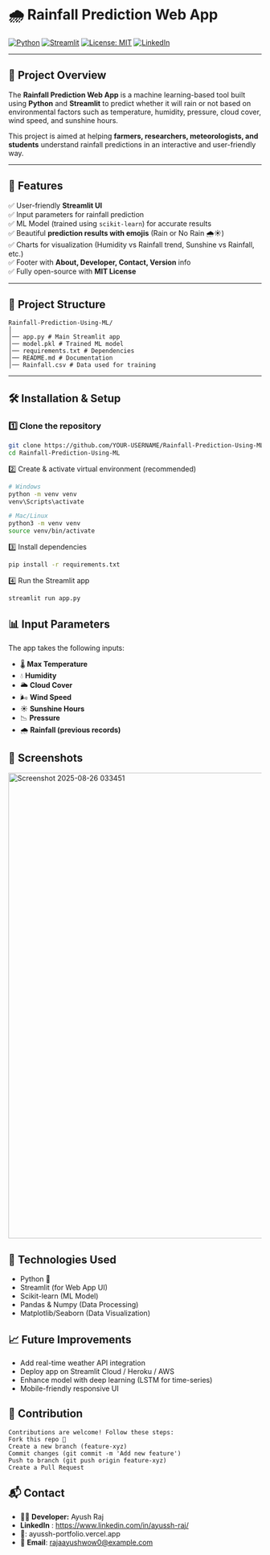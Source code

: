 # 🌧️ Rainfall Prediction Web App

[![Python](https://img.shields.io/badge/Python-3.8+-blue.svg)](https://www.python.org/)
[![Streamlit](https://img.shields.io/badge/Streamlit-1.20+-ff4b4b.svg)](https://streamlit.io/)
[![License: MIT](https://img.shields.io/badge/License-MIT-green.svg)](LICENSE)
[![LinkedIn](https://img.shields.io/badge/LinkedIn-Connect-blue.svg)](https://www.linkedin.com/in/YOUR-LINKEDIN/)

---

## 📌 Project Overview
The **Rainfall Prediction Web App** is a machine learning-based tool built using **Python** and **Streamlit** to predict whether it will rain or not based on environmental factors such as temperature, humidity, pressure, cloud cover, wind speed, and sunshine hours.  

This project is aimed at helping **farmers, researchers, meteorologists, and students** understand rainfall predictions in an interactive and user-friendly way.

---

## 🚀 Features
✅ User-friendly **Streamlit UI**  
✅ Input parameters for rainfall prediction  
✅ ML Model (trained using `scikit-learn`) for accurate results  
✅ Beautiful **prediction results with emojis** (Rain or No Rain 🌧️☀️)  
✅ Charts for visualization (Humidity vs Rainfall trend, Sunshine vs Rainfall, etc.)  
✅ Footer with **About, Developer, Contact, Version** info  
✅ Fully open-source with **MIT License**  

---

## 📂 Project Structure
```plaintext
Rainfall-Prediction-Using-ML/
│
│── app.py # Main Streamlit app
│── model.pkl # Trained ML model
│── requirements.txt # Dependencies
│── README.md # Documentation
│── Rainfall.csv # Data used for training
```


---

## 🛠️ Installation & Setup

### 1️⃣ Clone the repository
```bash
git clone https://github.com/YOUR-USERNAME/Rainfall-Prediction-Using-ML.git
cd Rainfall-Prediction-Using-ML
```
2️⃣ Create & activate virtual environment (recommended)
```bash
# Windows
python -m venv venv
venv\Scripts\activate

# Mac/Linux
python3 -m venv venv
source venv/bin/activate
```
3️⃣ Install dependencies
```bash
pip install -r requirements.txt
```
4️⃣ Run the Streamlit app
```bash
streamlit run app.py
```

## 📊 Input Parameters

The app takes the following inputs:
- 🌡️ **Max Temperature**
- 💧 **Humidity**
- 🌥️ **Cloud Cover**
- 🌬️ **Wind Speed**
- ☀️ **Sunshine Hours**
- 📉 **Pressure**
- 🌧️ **Rainfall (previous records)**


## 📸 Screenshots
<img width="1894" height="926" alt="Screenshot 2025-08-26 033451" src="https://github.com/user-attachments/assets/6aa63005-d762-4ae7-a91f-13f6e8586b74" />


## 🔧 Technologies Used

- Python 🐍
- Streamlit (for Web App UI)
- Scikit-learn (ML Model)
- Pandas & Numpy (Data Processing)
- Matplotlib/Seaborn (Data Visualization)

## 📈 Future Improvements

- Add real-time weather API integration
- Deploy app on Streamlit Cloud / Heroku / AWS
- Enhance model with deep learning (LSTM for time-series)
- Mobile-friendly responsive UI

## 🤝 Contribution
```plain text
Contributions are welcome! Follow these steps:
Fork this repo 🍴
Create a new branch (feature-xyz)
Commit changes (git commit -m 'Add new feature')
Push to branch (git push origin feature-xyz)
Create a Pull Request
```
## 📬 Contact

- 👨‍💻 **Developer:** Ayush Raj
- **LinkedIn** : https://www.linkedin.com/in/ayussh-raj/
- 🔗: ayussh-portfolio.vercel.app
- 📧 **Email**: rajaayushwow0@example.com

